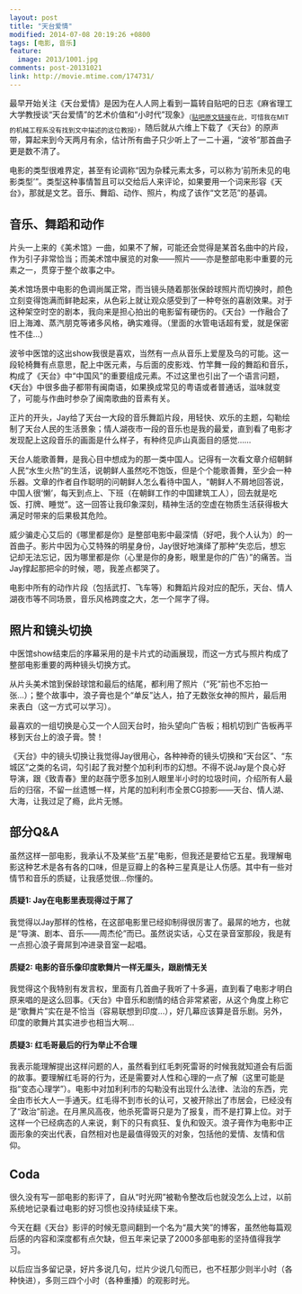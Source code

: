 ```yaml
---
layout: post
title: "天台爱情"
modified: 2014-07-08 20:19:26 +0800
tags: [电影, 音乐]
feature:
  image: 2013/1001.jpg
comments: post-20131021
link: http://movie.mtime.com/174731/
---
```


最早开始关注《天台爱情》是因为在人人网上看到一篇转自贴吧的日志《麻省理工大学教授谈“天台爱情”的艺术价值和“小时代”现象》<sub>（[贴吧原文链接](http://tieba.baidu.com/p/2468295766)在此，可惜我在MIT的机械工程系没有找到文中描述的这位教授）</sub>，随后就从六维上下载了《天台》的原声带，算起来到今天两月有余，估计所有曲子只少听上了一二十遍，“波爷”那首曲子更是数不清了。

电影的类型很难界定，甚至有论调称“因为杂糅元素太多，可以称为‘前所未见的电影类型’”。类型这种事情暂且可以交给后人来评论，如果要用一个词来形容《天台》，那就是文艺。音乐、舞蹈、动作、照片，构成了该作“文艺范”的基调。

## 音乐、舞蹈和动作

片头一上来的《美术馆》一曲，如果不了解，可能还会觉得是某首名曲中的片段，作为引子非常恰当；而美术馆中展览的对象——照片——亦是整部电影中重要的元素之一，贯穿于整个故事之中。

美术馆场景中电影的色调尚属正常，而当镜头随着那张保龄球照片而切换时，颜色立刻变得饱满而鲜艳起来，从色彩上就让观众感受到了一种夸张的喜剧效果。对于这种架空时空的剧本，我向来是担心拍出的电影留有硬伤的。《天台》一作融合了旧上海滩、蒸汽朋克等诸多风格，确实难得。（里面的水管电话超有爱，就是保密性不佳...）

波爷中医馆的这出show我很是喜欢，当然有一点从音乐上爱屋及乌的可能。这一段轮椅舞有点意思，配上中医元素，与后面的皮影戏、竹竿舞一段的舞蹈和音乐，构成了《天台》中“中国风”的重要组成元素。不过这里也引出了一个语言问题，《天台》中很多曲子都带有闽南语，如果换成常见的粤语或者普通话，滋味就变了，可能与作曲时参杂了闽南歌曲的音素有关。

正片的开头，Jay给了天台一大段的音乐舞蹈片段，用轻快、欢乐的主题，勾勒绘制了天台人民的生活景象；情人湖夜市一段的音乐也是我的最爱，直到看了电影才发现配上这段音乐的画面是什么样子，有种终见庐山真面目的感觉……

天台人能歌善舞，是我心目中想成为的那一类中国人。记得有一次看文章介绍朝鲜人民“水生火热”的生活，说朝鲜人虽然吃不饱饭，但是个个能歌善舞，至少会一种乐器。文章的作者自作聪明的问朝鲜人怎么看待中国人，“朝鲜人不屑地回答说，中国人很‘懒’，每天到点上、下班（在朝鲜工作的中国建筑工人），回去就是吃饭、打牌、睡觉”。这一回答让我印象深刻，精神生活的空虚在物质生活获得极大满足时带来的后果极其危险。

威少骗走心艾后的《哪里都是你》是整部电影中最深情（好吧，我个人认为）的一首曲子。影片中因为心艾特殊的明星身份，Jay很好地演绎了那种“失恋后，想忘记却无法忘记，因为哪里都是你（心里是你的身影，眼里是你的广告）”的痛苦。当Jay撑起那把伞的时候，嗯，我差点都哭了。

电影中所有的动作片段（包括武打、飞车等）和舞蹈片段对应的配乐，天台、情人湖夜市等不同场景，音乐风格跨度之大，怎一个屌字了得。

## 照片和镜头切换

中医馆show结束后的序幕采用的是卡片式的动画展现，而这一方式与照片构成了整部电影重要的两种镜头切换方式。

从片头美术馆到保龄球馆和最后的结尾，都利用了照片（“死”前也不忘拍一张...）；整个故事中，浪子膏也是个“单反”达人，拍了无数张女神的照片，最后用来表白（这一方式可以学习）。

最喜欢的一组切换是心艾一个人回天台时，抬头望向广告板；相机切到广告板再平移到天台上的浪子膏。赞！

《天台》中的镜头切换让我觉得Jay很用心，各种神奇的镜头切换和“天台区”、“东城区”之类的名词，勾引起了我对整个加利利市的幻想。不得不说Jay是个良心好导演，跟《致青春》里的赵薇宁愿多加别人眼里半小时的垃圾时间，介绍所有人最后的归宿，不留一丝遗憾一样，片尾的加利利市全景CG掠影——天台、情人湖、大海，让我过足了瘾，此片无憾。

## 部分Q&A

虽然这样一部电影，我承认不及某些“五星”电影，但我还是要给它五星。我理解电影这种艺术是各有各的口味，但是豆瓣上的各种三星真是让人伤感。其中有一些对情节和音乐的质疑，让我感觉很...你懂的。

#### 质疑1: Jay在电影里表现得过于屌了

我觉得以Jay那样的性格，在这部电影里已经抑制得很厉害了。最屌的地方，也就是“导演、剧本、音乐——周杰伦”而已。虽然说实话，心艾在录音室那段，我是有一点担心浪子膏屌到冲进录音室一起唱。

#### 质疑2: 电影的音乐像印度歌舞片一样无厘头，跟剧情无关

我觉得这个我特别有发言权，里面有几首曲子我听了十多遍，直到看了电影才明白原来唱的是这么回事。《天台》中音乐和剧情的结合非常紧密，从这个角度上称它是“歌舞片”实在是不恰当（容易联想到印度...），好几幕应该算是音乐剧。另外，印度的歌舞片其实进步也相当大啊...

#### 质疑3: 红毛哥最后的行为举止不合理

我表示能理解提出这样问题的人，虽然看到红毛刺死雷哥的时候我就知道会有后面的故事。要理解红毛哥的行为，还是需要对人性和心理的一点了解（这里可能是指“变态心理学”）。电影中对加利利市的勾勒没有出现什么法律、法治的东西，完全由市长大人一手通天。红毛得不到市长的认可，又被开除出了市居会，已经没有了“政治”前途。在月黑风高夜，他杀死雷哥只是为了报复，而不是打算上位。对于这样一个已经病态的人来说，剩下的只有疯狂、复仇和毁灭。浪子膏作为电影中正面形象的突出代表，自然相对也是最值得毁灭的对象，包括他的爱情、友情和信仰。

## Coda

很久没有写一部电影的影评了，自从“时光网”被勒令整改后也就没怎么上过，以前系统地记录看过电影的好习惯也没持续延续下来。

今天在翻《天台》影评的时候无意间翻到一个名为“晨大笑”的博客，虽然他每篇观后感的内容和深度都有点欠缺，但五年来记录了2000多部电影的坚持值得我学习。

以后应当多留记录，好片多说几句，烂片少说几句而已，也不枉那少则半小时（各种快进），多则三四个小时（各种重播）的观影时光。
